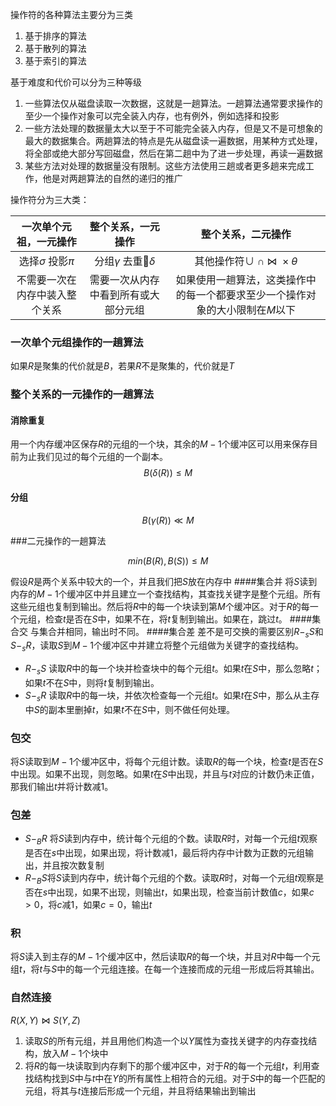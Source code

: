 操作符的各种算法主要分为三类

1. 基于排序的算法
2. 基于散列的算法
3. 基于索引的算法

基于难度和代价可以分为三种等级
1. 一些算法仅从磁盘读取一次数据，这就是一趟算法。一趟算法通常要求操作的至少一个操作对象可以完全装入内存，也有例外，例如选择和投影
2. 一些方法处理的数据量太大以至于不可能完全装入内存，但是又不是可想象的最大的数据集合。两趟算法的特点是先从磁盘读一遍数据，用某种方式处理，将全部或绝大部分写回磁盘，然后在第二趟中为了进一步处理，再读一遍数据
3. 某些方法对处理的数据量没有限制。这些方法使用三趟或者更多趟来完成工作，他是对两趟算法的自然的递归的推广

操作符分为三大类：

|     一次单个元祖，一元操作     |          整个关系，一元操作          |                      整个关系，二元操作                      |
| :----------------------------: | :----------------------------------: | :----------------------------------------------------------: |
|     选择$\sigma$ 投影$\pi$     |      分组$\gamma$ 去重$\delta$       |        其他操作符$\cup \ \cap\  \Join\ \times \theta$        |
| 不需要一次在内存中装入整个关系 | 需要一次从内存中看到所有或大部分元组 | 如果使用一趟算法，这类操作中的每一个都要求至少一个操作对象的大小限制在$M$以下 |

### 一次单个元组操作的一趟算法

如果$R$是聚集的代价就是$B$，若果$R$不是聚集的，代价就是$T$

### 整个关系的一元操作的一趟算法

#### 消除重复

用一个内存缓冲区保存$R$的元组的一个块，其余的$M-1$个缓冲区可以用来保存目前为止我们见过的每个元组的一个副本。
$$
B(\delta(R)) \le M
$$

#### 分组
$$
B(\gamma(R)) \ll M
$$

###二元操作的一趟算法

$$
min(B(R), B(S)) \le M
$$

假设$R$是两个关系中较大的一个，并且我们把$S$放在内存中
####集合并
将$S$读到内存的$M-1$个缓冲区中并且建立一个查找结构，其查找关键字是整个元组。所有这些元组也复制到输出。然后将$R$中的每一个块读到第$M$个缓冲区。对于$R$的每一个元组，检查$t$是否在$S$中，如果不在，将$t$复制到输出。如果在，跳过$t$。
####集合交
与集合并相同，输出时不同。
####集合差
差不是可交换的需要区别$R-_sS$和$S-_sR$，读取$S$到$M-1$个缓冲区中并建立将整个元组做为关键字的查找结构。
* $R-_sS$  读取$R$中的每一个块并检查块中的每个元组$t$。如果$t$在$S$中，那么忽略$t$；如果$t$不在$S$中，则将$t$复制到输出。
* $S-_sR$ 读取$R$中的每一块，并依次检查每一个元组$t$。如果$t$在$S$中，那么从主存中$S$的副本里删掉$t$，如果$t$不在$S$中，则不做任何处理。
### 包交
将$S$读取到$M-1$个缓冲区中，将每个元组计数。读取$R$的每一个块，检查$t$是否在$S$中出现。如果不出现，则忽略。如果$t$在$S$中出现，并且与$t$对应的计数仍未正值，那我们输出$t$并将计数减1。
### 包差
* $S-_BR$ 将$S$读到内存中，统计每个元组的个数。读取$R$时，对每一个元组$t$观察是否在$s$中出现，如果出现，将计数减1，最后将内存中计数为正数的元组输出，并且按次数复制
* $R-_BS$将$S$读到内存中，统计每个元组的个数。读取$R$时，对每一个元组$t$观察是否在$s$中出现，如果不出现，则输出$t$，如果出现，检查当前计数值$c$，如果$c > 0$，将$c$减1，如果$c = 0$，输出$t$
### 积

将$S$读入到主存的$M-1$个缓冲区中，然后读取$R$的每一个块，并且对$R$中每一个元组$t$，将$t$与$S$中的每一个元组连接。在每一个连接而成的元组一形成后将其输出。

### 自然连接

$R(X,Y) \Join S(Y,Z)$

1. 读取$S$的所有元组，并且用他们构造一个以$Y$属性为查找关键字的内存查找结构，放入$M-1$个块中
2. 将$R$的每一块读取到内存剩下的那个缓冲区中，对于$R$的每一个元组$t$，利用查找结构找到$S$中与$t$中在$Y$的所有属性上相符合的元组。对于$S$中的每一个匹配的元组，将其与$t$连接后形成一个元组，并且将结果输出到输出